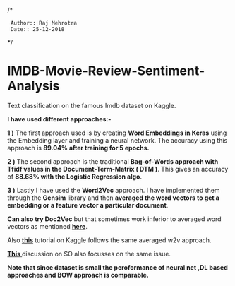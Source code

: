 /*

     Author:: Raj Mehrotra
     Date:: 25-12-2018
     
 */

# IMDB-Movie-Review-Sentiment-Analysis


Text classification on the famous Imdb dataset on Kaggle.

**I have used different approaches:-**

**1 )** The first approach used is by creating **Word Embeddings in Keras** using the Embedding layer and training a neural network. The accuracy using this approach is **89.04% after training for 5 epochs.**

**2 )** The second approach is the traditional **Bag-of-Words approach with Tfidf values in the Document-Term-Matrix ( DTM )**. This gives an accuracy of **88.68% with the Logistic Regression algo**. 

**3 )** Lastly I have used the **Word2Vec** approach. I have implemented them through the **Gensim** library and then **averaged the word vectors to get a embedding or a feature vector a particular document**.

**Can also try Doc2Vec** but that sometimes work inferior to averaged word vectors as mentioned **[here](https://datascience.stackexchange.com/questions/9826/can-we-compare-a-word2vec-vector-with-a-doc2vec-vector)**.

Also **[this](https://www.kaggle.com/c/word2vec-nlp-tutorial#part-3-more-fun-with-word-vectors)** tutorial on Kaggle follows the same averaged w2v approach.

**[This ](https://stackoverflow.com/questions/29760935/how-to-get-vector-for-a-sentence-from-the-word2vec-of-tokens-in-sentence)** discussion on SO also focusses on the same issue.

**Note that since dataset is small the peroformance of neural net ,DL based approaches and BOW approach is comparable.**

